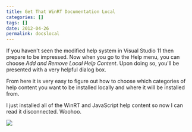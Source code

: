 ```yaml
---
title: Get That WinRT Documentation Local
categories: []
tags: []
date: 2012-04-26
permalink: docslocal
---
```


If you haven't seen the modified help system in Visual Studio 11 then prepare to be impressed. Now when you go to the Help menu, you can choose _Add and Remove Local Help Content_. Upon doing so, you'll be presented with a very helpful dialog box.
<!-- xmore -->

From here it is very easy to figure out how to choose which categories of help content you want to be installed locally and where it will be installed from.

I just installed all of the WinRT and JavaScript help content so now I can read it disconnected. Woohoo.

![](/files/docslocal_01.png)